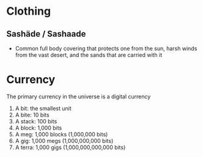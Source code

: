 # Clothing
## Sashäde / Sashaade
- Common full body covering that protects one from the sun, harsh winds from the vast desert, and the sands that are carried with it

# Currency
The primary currency in the universe is a digital currency
1. A bit: the smallest unit
2. A bite: 10 bits
3. A stack: 100 bits
4. A block: 1,000 bits
5. A meg: 1,000 blocks (1,000,000 bits)
6. A gig: 1,000 megs (1,000,000,000 bits)
7. A terra: 1,000 gigs (1,000,000,000,000 bits)